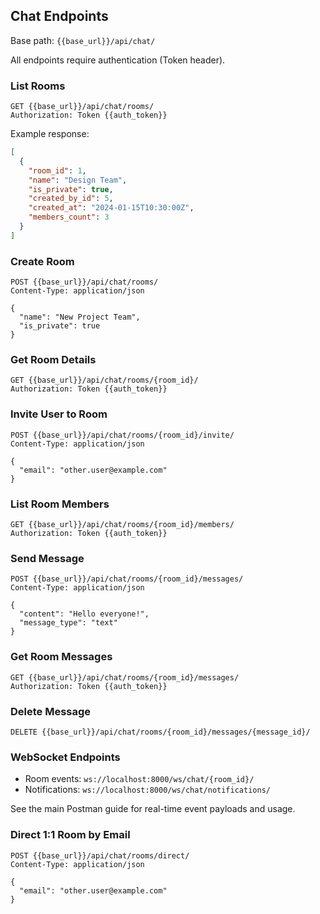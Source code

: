 ## Chat Endpoints

Base path: `{{base_url}}/api/chat/`

All endpoints require authentication (Token header).

### List Rooms

```http
GET {{base_url}}/api/chat/rooms/
Authorization: Token {{auth_token}}
```

Example response:

```json
[
  {
    "room_id": 1,
    "name": "Design Team",
    "is_private": true,
    "created_by_id": 5,
    "created_at": "2024-01-15T10:30:00Z",
    "members_count": 3
  }
]
```

### Create Room

```http
POST {{base_url}}/api/chat/rooms/
Content-Type: application/json

{
  "name": "New Project Team",
  "is_private": true
}
```

### Get Room Details

```http
GET {{base_url}}/api/chat/rooms/{room_id}/
Authorization: Token {{auth_token}}
```

### Invite User to Room

```http
POST {{base_url}}/api/chat/rooms/{room_id}/invite/
Content-Type: application/json

{
  "email": "other.user@example.com"
}
```

### List Room Members

```http
GET {{base_url}}/api/chat/rooms/{room_id}/members/
Authorization: Token {{auth_token}}
```

### Send Message

```http
POST {{base_url}}/api/chat/rooms/{room_id}/messages/
Content-Type: application/json

{
  "content": "Hello everyone!",
  "message_type": "text"
}
```

### Get Room Messages

```http
GET {{base_url}}/api/chat/rooms/{room_id}/messages/
Authorization: Token {{auth_token}}
```

### Delete Message

```http
DELETE {{base_url}}/api/chat/rooms/{room_id}/messages/{message_id}/
```

### WebSocket Endpoints

- Room events: `ws://localhost:8000/ws/chat/{room_id}/`
- Notifications: `ws://localhost:8000/ws/chat/notifications/`

See the main Postman guide for real-time event payloads and usage.

### Direct 1:1 Room by Email

```http
POST {{base_url}}/api/chat/rooms/direct/
Content-Type: application/json

{
  "email": "other.user@example.com"
}
```
